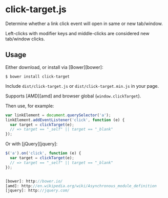 click-target.js
==============

Determine whether a link click event will open in same or new tab/window.

Left-clicks with modifier keys and middle-clicks are considered new tab/window clicks.

## Usage

Either download, or install via [Bower][bower]:

`$ bower install click-target`

Include `dist/click-target.js` or `dist/click-target.min.js` in your page.

Supports [AMD][amd] and browser global (`window.clickTarget`).

Then use, for example:

```javascript
var linkElement = document.querySelector('a');
linkElement.addEventListener('click', function (e) {
  var target = clickTarget(e);
  // => target == "_self" || target == "_blank"
});
```

Or with [jQuery][jquery]:

```javascript
$('a').on('click', function (e) {
  var target = clickTarget(e);
  // => target == "_self" || target == "_blank"
});


[bower]: http://bower.io/ 
[amd]: http://en.wikipedia.org/wiki/Asynchronous_module_definition
[jquery]: http://jquery.com/
